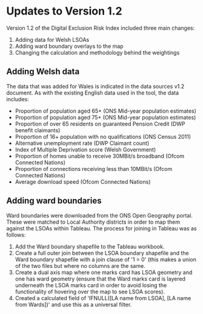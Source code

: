 # Updates to Version 1.2

Version 1.2 of the Digital Exclusion Risk Index included three main changes:
1. Adding data for Welsh LSOAs
2. Adding ward boundary overlays to the map
3. Changing the calculation and methodology behind the weightings

## Adding Welsh data

The data that was added for Wales is indicated in the data sources v1.2 document. As with the existing English data used in the tool, the data includes:
* Proportion of population aged 65+ (ONS Mid-year population estimates)
* Proportion of population aged 75+ (ONS Mid-year population estimates)
* Proportion of over 65 residents on guaranteed Pension Credit (DWP benefit claimants)
* Proportion of 16+ population with no qualifications (ONS Census 2011)
* Alternative unemployment rate (DWP Claimant count)
* Index of Multiple Deprivation score (Welsh Government)
* Proportion of homes unable to receive 30MBit/s broadband (Ofcom Connected Nations)
* Proportion of connections receiving less than 10MBit/s (Ofcom Connected Nations)
* Average download speed (Ofcom Connected Nations)

## Adding ward boundaries

Ward boundaries were downloaded from the ONS Open Geography portal. These were matched to Local Authority districts in order to map them against the LSOAs within Tableau. The process for joining in Tableau was as follows:
1. Add the Ward boundary shapefile to the Tableau workbook.
2. Create a full outer join between the LSOA boundary shapefile and the Ward boundary shapefile with a join clause of '1 = 0' (this makes a union of the two files but where no columns are the same.
3. Create a dual axis map where one marks card has LSOA geometry and one has ward geometry (ensure that the Ward marks card is layered underneath the LSOA marks card in order to avoid losing the functionality of hovering over the map to see LSOA scores).
4. Created a calculated field of 'IFNULL([LA name from LSOA], [LA name from Wards])' and use this as a universal filter.
